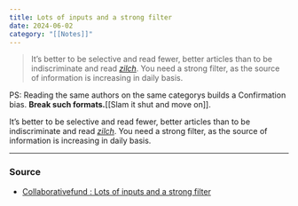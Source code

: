 ```yaml
---
title: Lots of inputs and a strong filter
date: 2024-06-02
category: "[[Notes]]"
---
```


> It’s better to be selective and read fewer, better articles than to be indiscriminate and read *[zilch](https://www.merriam-webster.com/dictionary/zilch)*. You need a strong filter, as the source of information is increasing in daily basis.

PS: Reading the same authors on the same categorys builds a Confirmation bias. **Break such formats.**[[Slam it shut and move on]].

It’s better to be selective and read fewer, better articles than to be indiscriminate and read *[zilch](https://www.merriam-webster.com/dictionary/zilch)*. You need a strong filter, as the source of information is increasing in daily basis.

---
### Source
- [Collaborativefund : Lots of inputs and a strong filter](https://www.collaborativefund.com/blog/how-to-read-lots-of-inputs-and-a-strong-filter/)
